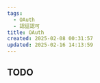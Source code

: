 ```yaml
---
tags:
  - OAuth
  - 認証認可
title: OAuth
created: 2025-02-08 00:31:57
updated: 2025-02-16 14:13:59
---
```

## TODO